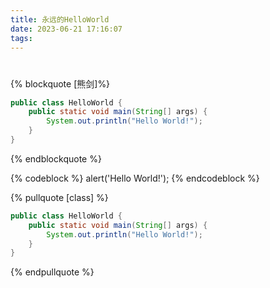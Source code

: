 ```yaml
---
title: 永远的HelloWorld
date: 2023-06-21 17:16:07
tags:
---
```

# 

{% blockquote [熊剑]%}
```java
public class HelloWorld {
    public static void main(String[] args) {
        System.out.println("Hello World!");
    }
}
```
{% endblockquote %}

{% codeblock %}
alert('Hello World!');
{% endcodeblock %}

{% pullquote [class] %}
```java
public class HelloWorld {
    public static void main(String[] args) {
        System.out.println("Hello World!");
    }
}
```
{% endpullquote %}